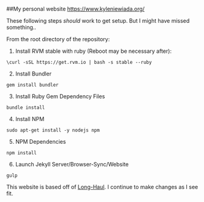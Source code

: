 ##My personal website
https://www.kyleniewiada.org/


These following steps *should* work to get setup. But I might have missed something..

From the root directory of the repository:

1. Install RVM stable with ruby (Reboot may be necessary after):

  `\curl -sSL https://get.rvm.io | bash -s stable --ruby`

2. Install Bundler

  `gem install bundler`

3. Install Ruby Gem Dependency Files

  `bundle install`

4. Install NPM

  `sudo apt-get install -y nodejs npm`

5. NPM Dependencies

  `npm install`

6. Launch Jekyll Server/Browser-Sync/Website

  `gulp`

This website is based off of [Long-Haul](https://github.com/brianmaierjr/long-haul). I continue to make changes as I see fit.

